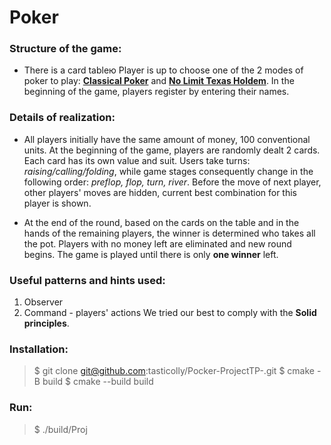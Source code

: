 # Poker

### Structure of the game:
 

 * There is a card tableю Player is up to choose one of the 2 modes of poker to play: [**Classical Poker**](https://en.wikipedia.org/wiki/Draw_poker) and  [**No Limit Texas Holdem**](https://en.wikipedia.org/wiki/Texas_hold_%27em).
 In the beginning of the game, players register by entering their names.
 
### Details of realization:
 
 * All players initially have the same amount of money, 100 conventional units. At the beginning of the game, players are randomly dealt 2 cards.
 Each card has its own value and suit. Users take turns: _raising/calling/folding_,
 while game stages consequently change in the following order: _preflop, flop, turn, river_. Before the move of next player, other players' moves are hidden, current best combination for this player is shown.
 
 * At the end of the round, based on the cards on the table and in the hands of the remaining players, the winner is determined who takes all the pot.
 Players with no money left are eliminated and new round begins.
 The game is played until there is only **one winner** left.
 
### Useful patterns and hints used:

 1. Observer
 2. Command - players' actions
 We tried our best to comply with the **Solid principles**.

### Installation:

> $ git clone git@github.com:tasticolly/Pocker-ProjectTP-.git
> $ cmake -B build
> $ cmake --build build

### Run:

> $ ./build/Proj
